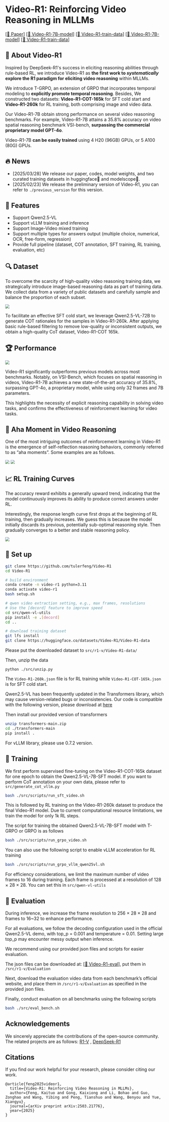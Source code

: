 # Video-R1: Reinforcing Video Reasoning in MLLMs

[[📖 Paper](https://arxiv.org/pdf/2503.21776)] [[🤗 Video-R1-7B-model](https://huggingface.co/Video-R1/Video-R1-7B)] [[🤗 Video-R1-train-data](https://huggingface.co/datasets/Video-R1/Video-R1-data)] 
[[🤖 Video-R1-7B-model](https://modelscope.cn/models/Video-R1/Video-R1-7B)]  [[🤖 Video-R1-train-data](https://modelscope.cn/datasets/Video-R1/Video-R1-data)]



## 👀 About Video-R1

Inspired by DeepSeek-R1's success in eliciting reasoning abilities through rule-based RL, we introduce Video-R1 as **the first work to *systematically* explore the R1 paradigm for eliciting video reasoning** within MLLMs. 

We introduce T-GRPO, an extension of GRPO that incorporates temporal modeling to **explicitly promote temporal reasoning**. Besides, We constructed two datasets: **Video-R1-COT-165k** for SFT cold start and **Video-R1-260k** for RL training, both comprising image and video data.

Our Video-R1-7B obtain strong performance on several video reasoning benchmarks. For example, Video-R1-7B attains a 35.8% accuracy on video spatial reasoning benchmark VSI-bench, **surpassing the commercial proprietary model GPT-4o**.

Video-R1-7B **can be easily trained** using 4 H20 (96GB) GPUs, or 5 A100 (80G) GPUs.



## 🔥 News
- [2025/03/28] We release our paper, codes, model weights, and two curated training datasets in huggingface🤗 and modelscope🤖.
- [2025/02/23] We release the preliminary version of Video-R1, you can refer to `./previous_version` for this version.

## 📍 Features

+ Support Qwen2.5-VL
+ Support vLLM training and inference
+ Support Image-Video mixed training
+ Support multiple types for answers output (multiple choice, numerical, OCR, free-form, regression)
+ Provide full pipeline (dataset, COT annotation, SFT training, RL training, evaluation, etc) 

## 🔍 Dataset

 To overcome the scarcity of high-quality video reasoning training data, we strategically introduce image-based reasoning data as part of training data.  We collect data from a variety of public datasets and carefully sample and balance the proportion of each subset. 

<img src="./images/dataset.png" style="zoom:80%;" />

To facilitate an effective SFT cold start, we leverage Qwen2.5-VL-72B  to generate COT rationales for the samples in Video-R1-260k. After applying basic rule-based filtering to remove low-quality or inconsistent outputs, we obtain a high-quality CoT dataset, Video-R1-COT 165k.

## 🏆 Performance

<img src="./images/performance.png" style="zoom:80%;" />

Video-R1 significantly outperforms previous models across most benchmarks. Notably, on VSI-Bench, which focuses on spatial reasoning in videos, Video-R1-7B achieves a new state-of-the-art accuracy of 35.8%, surpassing GPT-4o, a proprietary model, while using only 32 frames and 7B parameters. 

This highlights the necessity of explicit reasoning capability in solving video tasks, and confirms the effectiveness of reinforcement learning for video tasks.

## 🧠 Aha Moment in Video Reasoning

One of the most intriguing outcomes of reinforcement learning in Video-R1 is the emergence of self-reflection reasoning behaviors, commonly referred to as “aha moments”. Some examples are as follows.

<img src="./images/demo1.png" style="zoom:80%;" />

<img src="./images/demo2.png" style="zoom:80%;" />

## 📈 RL Training Curves

The accuracy reward exhibits a generally upward trend, indicating that the model continuously improves its ability to produce correct answers under RL.

Interestingly, the response length curve first drops at the beginning of RL training, then gradually increases. We guess this is because the model initially discards its previous, potentially sub-optimal reasoning style. Then gradually converges to a better and stable reasoning policy.

<img src="./images/curves.png" style="zoom:80%;" />



## 📐 Set up

```bash
git clone https://github.com/tulerfeng/Video-R1
cd Video-R1

# build environment
conda create -n video-r1 python=3.11 
conda activate video-r1
bash setup.sh

# qwen video extraction setting, e.g., max frames, resolutions
# Use the [decord] feature to improve speed
cd src/qwen-vl-utils
pip install -e .[decord]
cd ..

# download training dataset
git lfs install
git clone https://huggingface.co/datasets/Video-R1/Video-R1-data
```

Please put the downloaded dataset to `src/r1-v/Video-R1-data/`

Then, unzip the data

```
python ./src/unzip.py
```

The `Video-R1-260k.json` file is for RL training while `Video-R1-COT-165k.json` is for SFT cold start.

Qwen2.5-VL has been frequently updated in the Transformers library, which may cause version-related bugs or inconsistencies. Our code is compatible with the following version, please download at [here](https://drive.google.com/file/d/1Kc81WZitEhUZYWXpL6y2GXuSXufLSYcF/view?usp=sharing)

Then install our provided version of transformers

```bash
unzip transformers-main.zip
cd ./transformers-main
pip install .
```

For vLLM library, please use 0.7.2 version.

## 🚀 Training

We first perform supervised fine-tuning on the Video-R1-COT-165k dataset for one epoch to obtain the Qwen2.5-VL-7B-SFT model. If you want to perform CoT annotation on your own data, please refer to `src/generate_cot_vllm.py`

```bash
bash ./src/scripts/run_sft_video.sh
```

This is followed by RL training on the Video-R1-260k dataset to produce the final Video-R1 model. Due to current computational resource limitations, we train the model for only 1k RL steps.  

The script for training the obtained Qwen2.5-VL-7B-SFT model with T-GRPO or GRPO is as follows

```bash
bash ./src/scripts/run_grpo_video.sh
```

You can also use the following script to enable vLLM acceleration for RL training

```bash
bash ./src/scripts/run_grpo_vllm_qwen25vl.sh
```

For efficiency considerations, we limit the maximum number of video frames to 16 during training. Each frame is processed at a resolution of 128 × 28 × 28.  You can set this in `src/qwen-vl-utils`

## 🔮 Evaluation

During inference, we increase the frame resolution to 256 × 28 × 28 and frames to 16~32 to enhance performance. 

For all evaluations, we follow the decoding configuration used in the official Qwen2.5-VL demo, with top\_p = 0.001 and temperature = 0.01. Setting large top_p may encounter messy output when inference.

We recommend using our provided json files and scripts for easier evaluation. 

The json files can be downloaded at: [[🤗 Video-R1-eval](https://huggingface.co/datasets/Video-R1/Video-R1-eval)], put them in `/src/r1-v/Evaluation` 

Next, download the evaluation video data from each benchmark’s official website, and place them in `/src/r1-v/Evaluation` as specified in the provided json files.

Finally, conduct evaluation on all benchmarks using the following scripts

```bash
bash ./src/eval_bench.sh
```



## Acknowledgements

We sincerely appreciate the contributions of the open-source community. The related projects are as follows: [R1-V](https://github.com/Deep-Agent/R1-V) , [DeepSeek-R1](https://github.com/deepseek-ai/DeepSeek-R1) 

## Citations

If you find our work helpful for your research, please consider citing our work.   

```
@article{feng2025videor1,
  title={Video-R1: Reinforcing Video Reasoning in MLLMs},
  author={Feng, Kaituo and Gong, Kaixiong and Li, Bohao and Guo, Zonghao and Wang, Yibing and Peng, Tianshuo and Wang, Benyou and Yue, Xiangyu},
  journal={arXiv preprint arXiv:2503.21776},
  year={2025}
}
```
